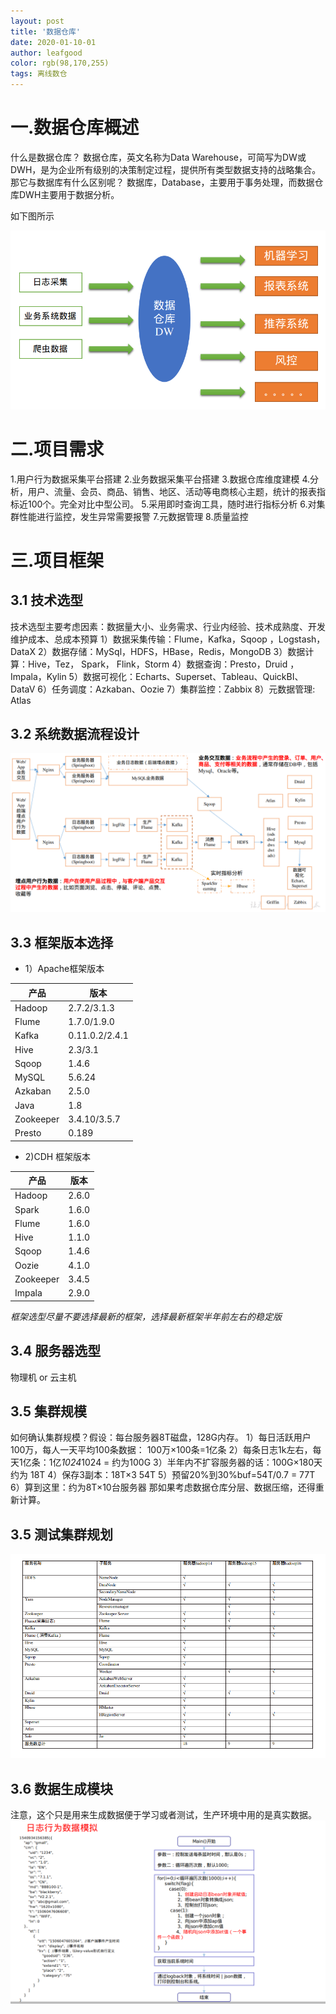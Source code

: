 ```yaml
---
layout: post
title: '数据仓库'
date: 2020-01-10-01
author: leafgood
color: rgb(98,170,255)
tags: 离线数仓
---
```


# 一.数据仓库概述
什么是数据仓库？
数据仓库，英文名称为Data Warehouse，可简写为DW或DWH，是为企业所有级别的决策制定过程，提供所有类型数据支持的战略集合。
那它与数据库有什么区别呢？
数据库，Database，主要用于事务处理，而数据仓库DWH主要用于数据分析。

如下图所示

![](../assets/article/dw_show.png) 

# 二.项目需求
1.用户行为数据采集平台搭建
2.业务数据采集平台搭建
3.数据仓库维度建模
4.分析，用户、流量、会员、商品、销售、地区、活动等电商核心主题，统计的报表指标近100个。完全对比中型公司。
5.采用即时查询工具，随时进行指标分析
6.对集群性能进行监控，发生异常需要报警
7.元数据管理
8.质量监控

# 三.项目框架
## 3.1 技术选型
技术选型主要考虑因素：数据量大小、业务需求、行业内经验、技术成熟度、开发维护成本、总成本预算
1）数据采集传输：Flume，Kafka，Sqoop ，Logstash，DataX
2）数据存储：MySql，HDFS，HBase，Redis，MongoDB
3）数据计算：Hive，Tez， Spark， Flink，Storm
4）数据查询：Presto，Druid ，Impala，Kylin
5）数据可视化：Echarts、Superset、Tableau、QuickBI、DataV
6）任务调度：Azkaban、Oozie
7）集群监控：Zabbix
8）元数据管理: Atlas

## 3.2 系统数据流程设计
![](../assets/article/dw_liucheng.png) 

## 3.3 框架版本选择
- 1）Apache框架版本

|产品 |	版本|
| -- | -- |
|Hadoop	 |2.7.2/3.1.3 |
|Flume	|1.7.0/1.9.0 |
|Kafka	|0.11.0.2/2.4.1|
|Hive |	2.3/3.1 |
| Sqoop|	1.4.6 |
|MySQL	| 5.6.24 |
|Azkaban	|2.5.0 |
|Java	|1.8|
|Zookeeper	|3.4.10/3.5.7|
|Presto	|0.189|

- 2)CDH 框架版本

|产品 |	版本|
| -- |  -- |
Hadoop |	2.6.0
Spark	|1.6.0
Flume|	1.6.0
Hive |	1.1.0
Sqoop |	1.4.6
Oozie |	4.1.0
Zookeeper |	3.4.5
Impala |	2.9.0

*框架选型尽量不要选择最新的框架，选择最新框架半年前左右的稳定版*

## 3.4 服务器选型
物理机 or 云主机

## 3.5 集群规模
如何确认集群规模？假设：每台服务器8T磁盘，128G内存。
1）每日活跃用户100万，每人一天平均100条数据：
100万×100条=1亿条
2）每条日志1k左右，每天1亿条：1亿*1024*1024 = 约为100G
3）半年内不扩容服务器的话：100G×180天 约为 18T
4）保存3副本：18T×3 54T
5）预留20%到30%buf=54T/0.7 = 77T
6）算到这里：约为8T×10台服务器
那如果考虑数据仓库分层、数据压缩，还得重新计算。

## 3.5 测试集群规划
![](../assets/article/cluster.png) 

## 3.6 数据生成模块
注意，这个只是用来生成数据便于学习或者测试，生产环境中用的是真实数据。
![](../assets/article/act.png) 
